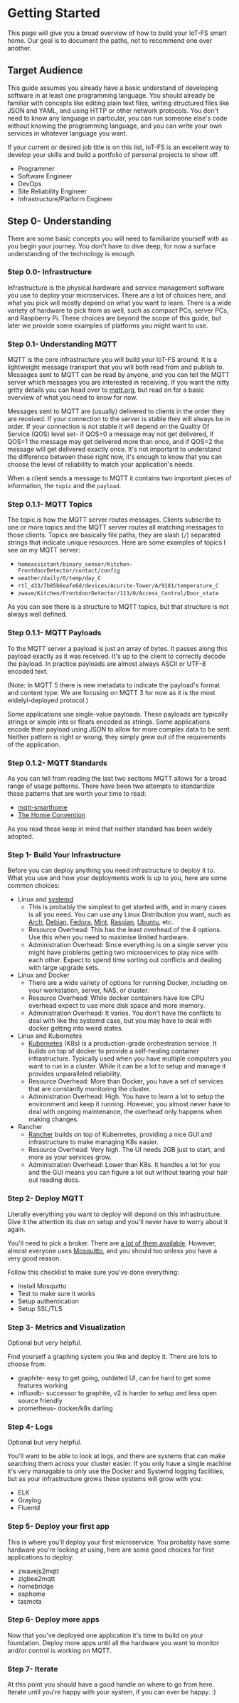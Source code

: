 # Getting Started

This page will give you a broad overview of how to build your IoT-FS smart home. Our goal is to document the paths, not to recommend one over another.

## Target Audience

This guide assumes you already have a basic understand of developing software in at least one programming language. You should already be familiar with concepts like editing plain text files, writing structured files like JSON and YAML, and using HTTP or other network protocols. You don't need to know any language in particular, you can run someone else's code without knowing the programming language, and you can write your own services in whatever language you want.

If your current or desired job title is on this list, IoT-FS is an excellent way to develop your skills and build a portfolio of personal projects to show off.

* Programmer
* Software Engineer
* DevOps
* Site Reliability Engineer
* Infrastructure/Platform Engineer

## Step 0- Understanding

There are some basic concepts you will need to familiarize yourself with as you begin your journey. You don't have to dive deep, for now a surface understanding of the technology is enough.

### Step 0.0- Infrastructure

Infrastructure is the physical hardware and service management software you use to deploy your microservices. There are a lot of choices here, and what you pick will mostly depend on what you want to learn. There is a wide variety of hardware to pick from as well, such as compact PCs, server PCs, and Raspberry Pi. These choices are beyond the scope of this guide, but later we provide some examples of platforms you might want to use.

### Step 0.1- Understanding MQTT

MQTT is the core infrastructure you will build your IoT-FS around. It is a lightweight message transport that you will both read from and publish to. Messages sent to MQTT can be read by anyone, and you can tell the MQTT server which messages you are interested in receiving. If you want the nitty gritty details you can head over to [mqtt.org](https://mqtt.org/), but read on for a basic overview of what you need to know for now.

Messages sent to MQTT are (usually) delivered to clients in the order they are received. If your connection to the server is stable they will always be in order. If your connection is not stable it will depend on the Quality Of Service (QOS) level set- if QOS=0 a message may not get delivered, if QOS=1 the message may get delivered more than once, and if QOS=2 the message will get delivered exactly once. It's not important to understand the difference between these right now, it's enough to know that you can choose the level of reliability to match your application's needs.

When a client sends a message to MQTT it contains two important pieces of information, the `topic` and the `payload`.

### Step 0.1.1- MQTT Topics

The topic is how the MQTT server routes messages. Clients subscribe to one or more topics and the MQTT server routes all matching messages to those clients. Topics are basically file paths, they are slash (`/`) separated strings that indicate unique resources. Here are some examples of topics I see on my MQTT server:

* `homeassistant/binary_sensor/Kitchen-FrontdoorDetector/contact/config`
* `weather/daily/0/temp/day_C`
* `rtl_433/7b85b6eafe6d/devices/Acurite-Tower/A/9181/temperature_C`
* `zwave/Kitchen/FrontdoorDetector/113/0/Access_Control/Door_state`

As you can see there is a structure to MQTT topics, but that structure is not always well defined.

### Step 0.1.1- MQTT Payloads

To the MQTT server a payload is just an array of bytes. It passes along this payload exactly as it was received. It's up to the client to correctly decode the payload. In practice payloads are almost always ASCII or UTF-8 encoded text.

(Note: In MQTT 5 there is new metadata to indicate the payload's format and content type. We are focusing on MQTT 3 for now as it is the most widelyl-deployed protocol.)

Some applications use single-value payloads. These payloads are typically strings or simple ints or floats encoded as strings. Some applications encode their payload using JSON to allow for more complex data to be sent. Neither pattern is right or wrong, they simply grew out of the requirements of the application.

### Step 0.1.2- MQTT Standards

As you can tell from reading the last two sections MQTT allows for a broad range of usage patterns. There have been two attempts to standardize these patterns that are worth your time to read:

* [mqtt-smarthome](https://github.com/mqtt-smarthome/mqtt-smarthome)
* [The Homie Convention](https://github.com/homieiot/convention) 

As you read these keep in mind that neither standard has been widely adopted.

### Step 1- Build Your Infrastructure

Before you can deploy anything you need infrastructure to deploy it to. What you use and how your deployments work is up to you, here are some common choices:

* Linux and [systemd](https://systemd.io/)
    * This is probably the simplest to get started with, and in many cases is all you need. You can use any Linux Distribution you want, such as [Arch](https://archlinux.org/), [Debian](https://www.debian.org/), [Fedora](https://getfedora.org/), [Mint](https://linuxmint.com/), [Raspian](https://www.raspberrypi.com/software/), [Ubuntu](https://ubuntu.com/), etc.
    * Resource Overhead: This has the least overhead of the 4 options. Use this when you need to maximise limited hardware.
    * Administration Overhead: Since everything is on a single server you might have problems getting two microservices to play nice with each other. Expect to spend time sorting out conflicts and dealing with large upgrade sets.
* Linux and Docker
    * There are a wide variety of options for running Docker, including on your workstation, server, NAS, or cluster.
    * Resource Overhead: While docker containers have low CPU overhead expect to use more disk space and more memory.
    * Administration Overhead: It varies. You don't have the conflicts to deal with like the systemd case, but you may have to deal with docker getting into weird states.
* Linux and Kubernetes
    * [Kubernetes](https://kubernetes.io/) (K8s) is a production-grade orchestration service. It builds on top of docker to provide a self-healing container infrastructure. Typically used when you have multiple computers you want to run in a cluster. While it can be a lot to setup and manage it provides unparalleled reliability.
    * Resource Overhead: More than Docker, you have a set of services that are constantly monitoring the cluster.
    * Administration Overhead: High. You have to learn a lot to setup the environment and keep it running. However, you almost never have to deal with ongoing maintenance, the overhead only happens when making changes.
* Rancher
    * [Rancher](https://rancher.com/) builds on top of Kubernetes, providing a nice GUI and infrastructure to make managing K8s easier. 
    * Resource Overhead: Very high. The UI needs 2GB just to start, and more as your services grow.
    * Administration Overhead: Lower than K8s. It handles a lot for you and the GUI means you can figure a lot out without tearing your hair out reading docs.

### Step 2- Deploy MQTT

Literally everything you want to deploy will depond on this infrastructure. Give it the attention its due on setup and you'll never have to worry about it again.

You'll need to pick a broker. There are [a lot of them available](https://github.com/hobbyquaker/awesome-mqtt#broker). However, almost everyone uses [Mosquitto](http://mosquitto.org/), and you should too unless you have a very good reason.

Follow this checklist to make sure you've done everything:

<!-- FIXME: Flesh this out with instructions -->
* Install Mosquitto
* Test to make sure it works
* Setup authentication
* Setup SSL/TLS

### Step 3- Metrics and Visualization

Optional but very helpful.

Find yourself a graphing system you like and deploy it. There are lots to choose from.

* graphite- easy to get going, outdated UI, can be hard to get some features working
* influxdb- successor to graphite, v2 is harder to setup and less open source friendly
* prometheus- docker/k8s darling

### Step 4- Logs

Optional but very helpful.

You'll want to be able to look at logs, and there are systems that can make searching them across your cluster easier. If you only have a single machine it's very managable to only use the Docker and Systemd logging facilities, but as your infrastructure grows these systems will grow with you:

* ELK
* Graylog
* Fluentd

### Step 5- Deploy your first app

This is where you'll deploy your first microservice. You probably have some hardware you're looking at using, here are some good choices for first applications to deploy:

* zwavejs2mqtt
* zigbee2mqtt
* homebridge
* esphome
* tasmota

### Step 6- Deploy more apps

Now that you've deployed one application it's time to build on your foundation. Deploy more apps until all the hardware you want to monitor and/or control is working on MQTT.

### Step 7- Iterate

At this point you should have a good handle on where to go from here. Iterate until you're happy with your system, if you can ever be happy. :)
